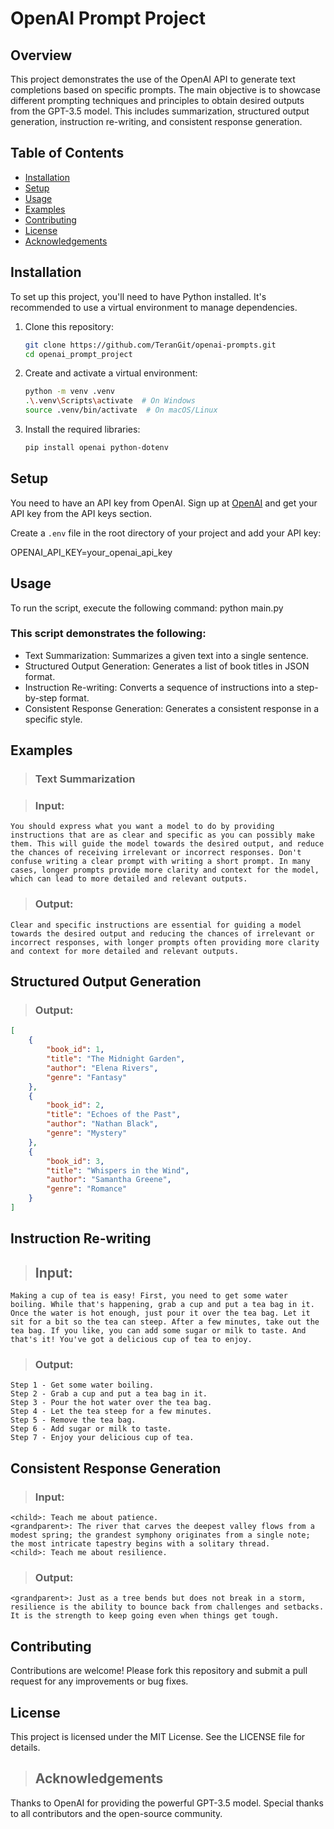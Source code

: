 # OpenAI Prompt Project

## Overview

This project demonstrates the use of the OpenAI API to generate text completions based on specific prompts. The main objective is to showcase different prompting techniques and principles to obtain desired outputs from the GPT-3.5 model. This includes summarization, structured output generation, instruction re-writing, and consistent response generation.

## Table of Contents

- [Installation](#installation)
- [Setup](#setup)
- [Usage](#usage)
- [Examples](#examples)
- [Contributing](#contributing)
- [License](#license)
- [Acknowledgements](#acknowledgements)

## Installation

To set up this project, you'll need to have Python installed. It's recommended to use a virtual environment to manage dependencies.

1. Clone this repository:
    ```bash
    git clone https://github.com/TeranGit/openai-prompts.git
    cd openai_prompt_project
    ```

2. Create and activate a virtual environment:
    ```bash
    python -m venv .venv
    .\.venv\Scripts\activate  # On Windows
    source .venv/bin/activate  # On macOS/Linux
    ```

3. Install the required libraries:
    ```bash
    pip install openai python-dotenv
    ```

## Setup

You need to have an API key from OpenAI. Sign up at [OpenAI](https://platform.openai.com/signup) and get your API key from the API keys section.

Create a `.env` file in the root directory of your project and add your API key:

OPENAI_API_KEY=your_openai_api_key

## Usage
To run the script, execute the following command:
python main.py

### This script demonstrates the following:

- Text Summarization: Summarizes a given text into a single sentence.
- Structured Output Generation: Generates a list of book titles in JSON format.
- Instruction Re-writing: Converts a sequence of instructions into a step-by-step format.
- Consistent Response Generation: Generates a consistent response in a specific style.

## Examples
>### Text Summarization

>### Input:
````
You should express what you want a model to do by providing instructions that are as clear and specific as you can possibly make them. This will guide the model towards the desired output, and reduce the chances of receiving irrelevant or incorrect responses. Don't confuse writing a clear prompt with writing a short prompt. In many cases, longer prompts provide more clarity and context for the model, which can lead to more detailed and relevant outputs.
````

>### Output:
````
Clear and specific instructions are essential for guiding a model towards the desired output and reducing the chances of irrelevant or incorrect responses, with longer prompts often providing more clarity and context for more detailed and relevant outputs.
````

## Structured Output Generation

>### Output:

````json
[
    {
        "book_id": 1,
        "title": "The Midnight Garden",
        "author": "Elena Rivers",
        "genre": "Fantasy"
    },
    {
        "book_id": 2,
        "title": "Echoes of the Past",
        "author": "Nathan Black",
        "genre": "Mystery"
    },
    {
        "book_id": 3,
        "title": "Whispers in the Wind",
        "author": "Samantha Greene",
        "genre": "Romance"
    }
]
````

## Instruction Re-writing

>## Input:
````
Making a cup of tea is easy! First, you need to get some water boiling. While that's happening, grab a cup and put a tea bag in it. Once the water is hot enough, just pour it over the tea bag. Let it sit for a bit so the tea can steep. After a few minutes, take out the tea bag. If you like, you can add some sugar or milk to taste. And that's it! You've got a delicious cup of tea to enjoy.
````

>### Output:
````
Step 1 - Get some water boiling.
Step 2 - Grab a cup and put a tea bag in it.
Step 3 - Pour the hot water over the tea bag.
Step 4 - Let the tea steep for a few minutes.
Step 5 - Remove the tea bag.
Step 6 - Add sugar or milk to taste.
Step 7 - Enjoy your delicious cup of tea.
````

## Consistent Response Generation

>### Input:
````
<child>: Teach me about patience.
<grandparent>: The river that carves the deepest valley flows from a modest spring; the grandest symphony originates from a single note; the most intricate tapestry begins with a solitary thread.
<child>: Teach me about resilience.
````

>### Output:
````
<grandparent>: Just as a tree bends but does not break in a storm, resilience is the ability to bounce back from challenges and setbacks. It is the strength to keep going even when things get tough.
````

## Contributing
Contributions are welcome! Please fork this repository and submit a pull request for any improvements or bug fixes.

## License
This project is licensed under the MIT License. See the LICENSE file for details.

>## Acknowledgements
Thanks to OpenAI for providing the powerful GPT-3.5 model.
Special thanks to all contributors and the open-source community.
